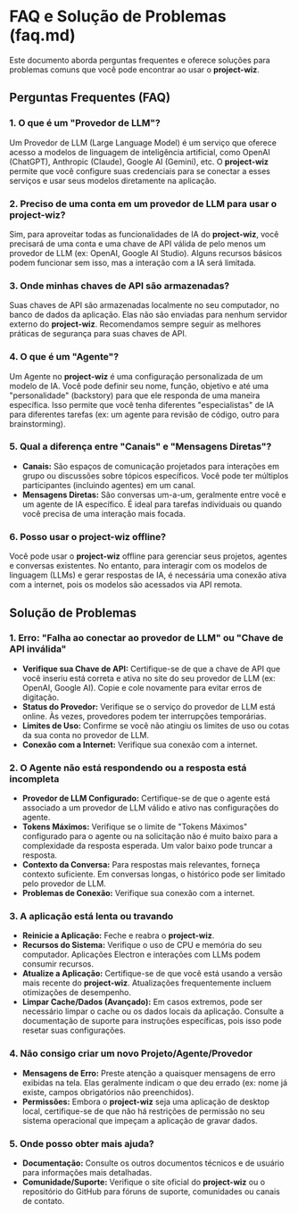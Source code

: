 # FAQ e Solução de Problemas (faq.md)

Este documento aborda perguntas frequentes e oferece soluções para problemas comuns que você pode encontrar ao usar o **project-wiz**.

## Perguntas Frequentes (FAQ)

### 1. O que é um "Provedor de LLM"?

Um Provedor de LLM (Large Language Model) é um serviço que oferece acesso a modelos de linguagem de inteligência artificial, como OpenAI (ChatGPT), Anthropic (Claude), Google AI (Gemini), etc. O **project-wiz** permite que você configure suas credenciais para se conectar a esses serviços e usar seus modelos diretamente na aplicação.

### 2. Preciso de uma conta em um provedor de LLM para usar o project-wiz?

Sim, para aproveitar todas as funcionalidades de IA do **project-wiz**, você precisará de uma conta e uma chave de API válida de pelo menos um provedor de LLM (ex: OpenAI, Google AI Studio). Alguns recursos básicos podem funcionar sem isso, mas a interação com a IA será limitada.

### 3. Onde minhas chaves de API são armazenadas?

Suas chaves de API são armazenadas localmente no seu computador, no banco de dados da aplicação. Elas não são enviadas para nenhum servidor externo do **project-wiz**. Recomendamos sempre seguir as melhores práticas de segurança para suas chaves de API.

### 4. O que é um "Agente"?

Um Agente no **project-wiz** é uma configuração personalizada de um modelo de IA. Você pode definir seu nome, função, objetivo e até uma "personalidade" (backstory) para que ele responda de uma maneira específica. Isso permite que você tenha diferentes "especialistas" de IA para diferentes tarefas (ex: um agente para revisão de código, outro para brainstorming).

### 5. Qual a diferença entre "Canais" e "Mensagens Diretas"?

-   **Canais:** São espaços de comunicação projetados para interações em grupo ou discussões sobre tópicos específicos. Você pode ter múltiplos participantes (incluindo agentes) em um canal.
-   **Mensagens Diretas:** São conversas um-a-um, geralmente entre você e um agente de IA específico. É ideal para tarefas individuais ou quando você precisa de uma interação mais focada.

### 6. Posso usar o project-wiz offline?

Você pode usar o **project-wiz** offline para gerenciar seus projetos, agentes e conversas existentes. No entanto, para interagir com os modelos de linguagem (LLMs) e gerar respostas de IA, é necessária uma conexão ativa com a internet, pois os modelos são acessados via API remota.

## Solução de Problemas

### 1. Erro: "Falha ao conectar ao provedor de LLM" ou "Chave de API inválida"

-   **Verifique sua Chave de API:** Certifique-se de que a chave de API que você inseriu está correta e ativa no site do seu provedor de LLM (ex: OpenAI, Google AI). Copie e cole novamente para evitar erros de digitação.
-   **Status do Provedor:** Verifique se o serviço do provedor de LLM está online. Às vezes, provedores podem ter interrupções temporárias.
-   **Limites de Uso:** Confirme se você não atingiu os limites de uso ou cotas da sua conta no provedor de LLM.
-   **Conexão com a Internet:** Verifique sua conexão com a internet.

### 2. O Agente não está respondendo ou a resposta está incompleta

-   **Provedor de LLM Configurado:** Certifique-se de que o agente está associado a um provedor de LLM válido e ativo nas configurações do agente.
-   **Tokens Máximos:** Verifique se o limite de "Tokens Máximos" configurado para o agente ou na solicitação não é muito baixo para a complexidade da resposta esperada. Um valor baixo pode truncar a resposta.
-   **Contexto da Conversa:** Para respostas mais relevantes, forneça contexto suficiente. Em conversas longas, o histórico pode ser limitado pelo provedor de LLM.
-   **Problemas de Conexão:** Verifique sua conexão com a internet.

### 3. A aplicação está lenta ou travando

-   **Reinicie a Aplicação:** Feche e reabra o **project-wiz**.
-   **Recursos do Sistema:** Verifique o uso de CPU e memória do seu computador. Aplicações Electron e interações com LLMs podem consumir recursos.
-   **Atualize a Aplicação:** Certifique-se de que você está usando a versão mais recente do **project-wiz**. Atualizações frequentemente incluem otimizações de desempenho.
-   **Limpar Cache/Dados (Avançado):** Em casos extremos, pode ser necessário limpar o cache ou os dados locais da aplicação. Consulte a documentação de suporte para instruções específicas, pois isso pode resetar suas configurações.

### 4. Não consigo criar um novo Projeto/Agente/Provedor

-   **Mensagens de Erro:** Preste atenção a quaisquer mensagens de erro exibidas na tela. Elas geralmente indicam o que deu errado (ex: nome já existe, campos obrigatórios não preenchidos).
-   **Permissões:** Embora o **project-wiz** seja uma aplicação de desktop local, certifique-se de que não há restrições de permissão no seu sistema operacional que impeçam a aplicação de gravar dados.

### 5. Onde posso obter mais ajuda?

-   **Documentação:** Consulte os outros documentos técnicos e de usuário para informações mais detalhadas.
-   **Comunidade/Suporte:** Verifique o site oficial do **project-wiz** ou o repositório do GitHub para fóruns de suporte, comunidades ou canais de contato.